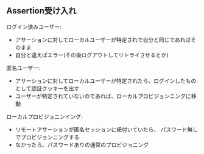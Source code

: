 ## Assertion受け入れ

ログイン済みユーザー:

- アサーションに対してローカルユーザーが特定されで自分と同じであればそのまま
- 自分と違えばエラー(その後ログアウトしてリトライさせるとか)

匿名ユーザー:

- アサーションに対してローカルユーザーが特定されたら、ログインしたものとして認証クッキーを出す
- ユーザーが特定されていないのであれば、ローカルプロビジョンニングに移動

ローカルプロビジョニンイング:

- リモートアサーションが匿名セッションに紐付いていたら、 パスワード無しでプロビジョンニングする
- なかったら、パスワードありの通常のプロビジョニング
